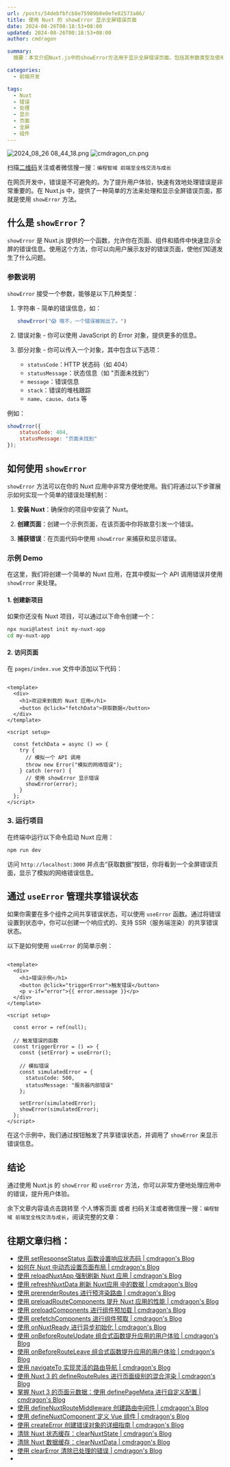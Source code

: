 ```yaml
---
url: /posts/54debfbfcb8e75989b8e0efe82573a86/
title: 使用 Nuxt 的 showError 显示全屏错误页面
date: 2024-08-26T00:18:53+08:00
updated: 2024-08-26T00:18:53+08:00
author: cmdragon

summary:
  摘要：本文介绍Nuxt.js中的showError方法用于显示全屏错误页面，包括其参数类型及使用方式，并演示了如何在页面中捕获并展示错误，还介绍了useError用于管理共享错误状态的方法。

categories:
  - 前端开发

tags:
  - Nuxt
  - 错误
  - 处理
  - 显示
  - 页面
  - 全屏
  - 组件
---
```


<img src="/images/2024_08_26 08_44_18.png" title="2024_08_26 08_44_18.png" alt="2024_08_26 08_44_18.png"/>

<img src="https://api2.cmdragon.cn/upload/cmder/20250304_012821924.jpg" title="cmdragon_cn.png" alt="cmdragon_cn.png"/>


扫描[二维码](https://api2.cmdragon.cn/upload/cmder/20250304_012821924.jpg)关注或者微信搜一搜：`编程智域 前端至全栈交流与成长`

在网页开发中，错误是不可避免的。为了提升用户体验，快速有效地处理错误是非常重要的。在 Nuxt.js
中，提供了一种简单的方法来处理和显示全屏错误页面，那就是使用 `showError` 方法。

## 什么是 `showError`？

`showError` 是 Nuxt.js 提供的一个函数，允许你在页面、组件和插件中快速显示全屏的错误信息。使用这个方法，你可以向用户展示友好的错误页面，使他们知道发生了什么问题。

### 参数说明

`showError` 接受一个参数，能够是以下几种类型：

1. 字符串 - 简单的错误信息，如：
   ```javascript
   showError("😱 哦不，一个错误被抛出了。")
   ```

2. 错误对象 - 你可以使用 JavaScript 的 Error 对象，提供更多的信息。

3. 部分对象 - 你可以传入一个对象，其中包含以下选项：
    - `statusCode`：HTTP 状态码（如 404）
    - `statusMessage`：状态信息（如 "页面未找到"）
    - `message`：错误信息
    - `stack`：错误的堆栈跟踪
    - `name`、`cause`、`data` 等

例如：

```javascript
showError({
    statusCode: 404,
    statusMessage: "页面未找到"
});
```

## 如何使用 `showError`

`showError` 方法可以在你的 Nuxt 应用中非常方便地使用。我们将通过以下步骤展示如何实现一个简单的错误处理机制：

1. **安装 Nuxt**：确保你的项目中安装了 Nuxt。

2. **创建页面**：创建一个示例页面，在该页面中你将故意引发一个错误。

3. **捕获错误**：在页面代码中使用 `showError` 来捕获和显示错误。

### 示例 Demo

在这里，我们将创建一个简单的 Nuxt 应用，在其中模拟一个 API 调用错误并使用 `showError` 来处理。

#### 1. 创建新项目

如果你还没有 Nuxt 项目，可以通过以下命令创建一个：

```bash
npx nuxi@latest init my-nuxt-app
cd my-nuxt-app
```

#### 2. 访问页面

在 `pages/index.vue` 文件中添加以下代码：

```vue

<template>
  <div>
    <h1>欢迎来到我的 Nuxt 应用</h1>
    <button @click="fetchData">获取数据</button>
  </div>
</template>

<script setup>

  const fetchData = async () => {
    try {
      // 模拟一个 API 调用
      throw new Error("模拟的网络错误");
    } catch (error) {
      // 使用 showError 显示错误
      showError(error);
    }
  };
</script>
```

### 3. 运行项目

在终端中运行以下命令启动 Nuxt 应用：

```bash
npm run dev
```

访问 `http://localhost:3000` 并点击“获取数据”按钮，你将看到一个全屏错误页面，显示了模拟的网络错误信息。

## 通过 `useError` 管理共享错误状态

如果你需要在多个组件之间共享错误状态，可以使用 `useError` 函数。通过将错误设置到状态中，你可以创建一个响应式的、支持
SSR（服务端渲染）的共享错误状态。

以下是如何使用 `useError` 的简单示例：

```vue

<template>
  <div>
    <h1>错误示例</h1>
    <button @click="triggerError">触发错误</button>
    <p v-if="error">{{ error.message }}</p>
  </div>
</template>

<script setup>

  const error = ref(null);

  // 触发错误的函数
  const triggerError = () => {
    const {setError} = useError();

    // 模拟错误
    const simulatedError = {
      statusCode: 500,
      statusMessage: "服务器内部错误"
    };

    setError(simulatedError);
    showError(simulatedError);
  };
</script>
```

在这个示例中，我们通过按钮触发了共享错误状态，并调用了 `showError` 来显示错误信息。

## 结论

通过使用 Nuxt.js 的 `showError` 和 `useError` 方法，你可以非常方便地处理应用中的错误，提升用户体验。

余下文章内容请点击跳转至 个人博客页面 或者 扫码关注或者微信搜一搜：`编程智域 前端至全栈交流与成长`，阅读完整的文章：

## 往期文章归档：

- [使用 setResponseStatus 函数设置响应状态码 | cmdragon's Blog](https://blog.cmdragon.cn/posts/302e9ee7406d6304cf38978e07b4480c/)
- [如何在 Nuxt 中动态设置页面布局 | cmdragon's Blog](https://blog.cmdragon.cn/posts/4c7fb169913298de59cbe19fcbaac8d3/)
- [使用 reloadNuxtApp 强制刷新 Nuxt 应用 | cmdragon's Blog](https://blog.cmdragon.cn/posts/f47b024ff8b1e13c71741951067ae579/)
- [使用 refreshNuxtData 刷新 Nuxt应用 中的数据 | cmdragon's Blog](https://blog.cmdragon.cn/posts/1d66580f8a7e8510b9f9af6272aecc2e/)
- [使用 prerenderRoutes 进行预渲染路由 | cmdragon's Blog](https://blog.cmdragon.cn/posts/87586efe60054fbbb53f151d9025f356/)
- [使用 preloadRouteComponents 提升 Nuxt 应用的性能 | cmdragon's Blog](https://blog.cmdragon.cn/posts/476d81c3a7972e5b8d84db523437836c/)
- [使用 preloadComponents 进行组件预加载 | cmdragon's Blog](https://blog.cmdragon.cn/posts/b54b94bb4434e506c17b07f68a13bf94/)
- [使用 prefetchComponents 进行组件预取 | cmdragon's Blog](https://blog.cmdragon.cn/posts/a87f935f1fba15457925fce9d47af8f4/)
- [使用 onNuxtReady 进行异步初始化 | cmdragon's Blog](https://blog.cmdragon.cn/posts/838b6733c038fcb291025b2c777b3e8b/)
- [使用 onBeforeRouteUpdate 组合式函数提升应用的用户体验 | cmdragon's Blog](https://blog.cmdragon.cn/posts/d400882a80839b72cf628a6de608f0e8/)
- [使用 onBeforeRouteLeave 组合式函数提升应用的用户体验 | cmdragon's Blog](https://blog.cmdragon.cn/posts/ec76c32456eed5c68935b916beb053c2/)
- [使用 navigateTo 实现灵活的路由导航 | cmdragon's Blog](https://blog.cmdragon.cn/posts/f68163dee0a38a46b874f4885c661f48/)
- [使用 Nuxt 3 的 defineRouteRules 进行页面级别的混合渲染 | cmdragon's Blog](https://blog.cmdragon.cn/posts/a067b4aecdd04032860d7102ebcef604/)
- [掌握 Nuxt 3 的页面元数据：使用 definePageMeta 进行自定义配置 | cmdragon's Blog](https://blog.cmdragon.cn/posts/e0ecc27dccf7a9a8d8bf9a2d4fd3f00b/)
- [使用 defineNuxtRouteMiddleware 创建路由中间件 | cmdragon's Blog](https://blog.cmdragon.cn/posts/9820edb9b255785446531ea7b1ac2269/)
- [使用 defineNuxtComponent`定义 Vue 组件 | cmdragon's Blog](https://blog.cmdragon.cn/posts/8e9977db3a733bc649877087c3b87e91/)
- [使用 createError 创建错误对象的详细指南 | cmdragon's Blog](https://blog.cmdragon.cn/posts/58c4afd983d5e7a26462c4830ef807b5/)
- [清除 Nuxt 状态缓存：clearNuxtState | cmdragon's Blog](https://blog.cmdragon.cn/posts/54aef7263724952013d0fd71fcdcb38e/)
- [清除 Nuxt 数据缓存：clearNuxtData | cmdragon's Blog](https://blog.cmdragon.cn/posts/b14ec150986ae8b8e56d2c37637e04fd/)
- [使用 clearError 清除已处理的错误 | cmdragon's Blog](https://blog.cmdragon.cn/posts/c7681141b499276ec9613c76b8bdb688/)
-


